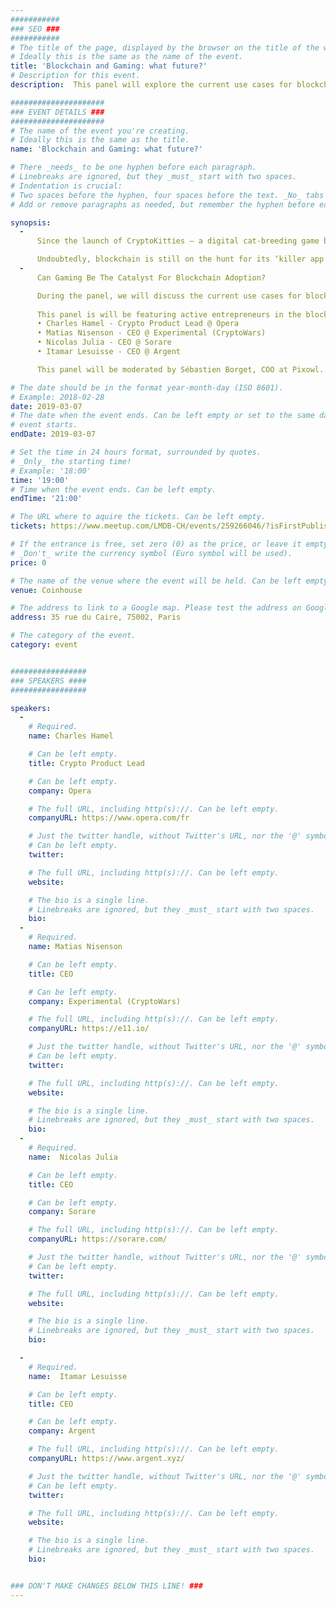 ```yaml
---
###########
### SEO ###
###########
# The title of the page, displayed by the browser on the title of the window.
# Ideally this is the same as the name of the event.
title: 'Blockchain and Gaming: what future?'
# Description for this event. 
description:  This panel will explore the current use cases for blockchain gaming, learn about the opportunities but also the current challenges entrepreneurs and players face when interacting with blockchain gaming.

#####################
### EVENT DETAILS ###
#####################
# The name of the event you're creating.
# Ideally this is the same as the title.
name: 'Blockchain and Gaming: what future?'

# There _needs_ to be one hyphen before each paragraph.
# Linebreaks are ignored, but they _must_ start with two spaces.
# Indentation is crucial:
# Two spaces before the hyphen, four spaces before the text. _No_ tabs allowed.
# Add or remove paragraphs as needed, but remember the hyphen before each entry.

synopsis:
  - 
      Since the launch of CryptoKitties – a digital cat-breeding game built on Ethereum – roughly a year ago, games have provided a digitally native playground for early adopters to experiment with the unique benefits of open protocols. Currently, most of the top dapps by transaction volume are games.

      Undoubtedly, blockchain is still on the hunt for its ‘killer app’, it's perfect use-case that can send it on its way to being a usable and functional tool that lives up to its potential.
  - 
      Can Gaming Be The Catalyst For Blockchain Adoption?

      During the panel, we will discuss the current use cases for blockchain gaming, learn about the opportunities but also the current challenges entrepreneurs and players face when interacting with blockchain gaming.
      
      This panel is will be featuring active entrepreneurs in the blockchain gaming and the crypto wallet infrastructure of the ecosystem;
      • Charles Hamel - Crypto Product Lead @ Opera
      • Matias Nisenson - CEO @ Experimental (CryptoWars)
      • Nicolas Julia - CEO @ Sorare
      • Itamar Lesuisse - CEO @ Argent

      This panel will be moderated by Sébastien Borget, COO at Pixowl.

# The date should be in the format year-month-day (ISO 8601).
# Example: 2018-02-28
date: 2019-03-07
# The date when the event ends. Can be left empty or set to the same day the
# event starts.
endDate: 2019-03-07

# Set the time in 24 hours format, surrounded by quotes.
# _Only_ the starting time!
# Example: '18:00'
time: '19:00'
# Time when the event ends. Can be left empty.
endTime: '21:00'

# The URL where to aquire the tickets. Can be left empty.
tickets: https://www.meetup.com/LMDB-CH/events/259266046/?isFirstPublish=true 

# If the entrance is free, set zero (0) as the price, or leave it empty.
# _Don't_ write the currency symbol (Euro symbol will be used).
price: 0

# The name of the venue where the event will be held. Can be left empty.
venue: Coinhouse

# The address to link to a Google map. Please test the address on Google Maps.
address: 35 rue du Caire, 75002, Paris

# The category of the event. 
category: event


#################
### SPEAKERS ####
#################

speakers:
  -
    # Required.
    name: Charles Hamel

    # Can be left empty.
    title: Crypto Product Lead

    # Can be left empty.
    company: Opera

    # The full URL, including http(s)://. Can be left empty.
    companyURL: https://www.opera.com/fr

    # Just the twitter handle, without Twitter's URL, nor the '@' symbol.
    # Can be left empty.
    twitter: 

    # The full URL, including http(s)://. Can be left empty.
    website: 

    # The bio is a single line.
    # Linebreaks are ignored, but they _must_ start with two spaces.
    bio: 
  -
    # Required.
    name: Matias Nisenson

    # Can be left empty.
    title: CEO

    # Can be left empty.
    company: Experimental (CryptoWars)

    # The full URL, including http(s)://. Can be left empty.
    companyURL: https://e11.io/

    # Just the twitter handle, without Twitter's URL, nor the '@' symbol.
    # Can be left empty.
    twitter: 

    # The full URL, including http(s)://. Can be left empty.
    website: 

    # The bio is a single line.
    # Linebreaks are ignored, but they _must_ start with two spaces.
    bio: 
  -
    # Required.
    name:  Nicolas Julia

    # Can be left empty.
    title: CEO

    # Can be left empty.
    company: Sorare

    # The full URL, including http(s)://. Can be left empty.
    companyURL: https://sorare.com/

    # Just the twitter handle, without Twitter's URL, nor the '@' symbol.
    # Can be left empty.
    twitter: 

    # The full URL, including http(s)://. Can be left empty.
    website: 

    # The bio is a single line.
    # Linebreaks are ignored, but they _must_ start with two spaces.
    bio: 

  -
    # Required.
    name:  Itamar Lesuisse

    # Can be left empty.
    title: CEO

    # Can be left empty.
    company: Argent

    # The full URL, including http(s)://. Can be left empty.
    companyURL: https://www.argent.xyz/

    # Just the twitter handle, without Twitter's URL, nor the '@' symbol.
    # Can be left empty.
    twitter: 

    # The full URL, including http(s)://. Can be left empty.
    website: 

    # The bio is a single line.
    # Linebreaks are ignored, but they _must_ start with two spaces.
    bio: 


### DON'T MAKE CHANGES BELOW THIS LINE! ###
---
```

<!-- ### DON'T MAKE CHANGES BELOW THIS LINE! ### -->

<Event-Content/>
